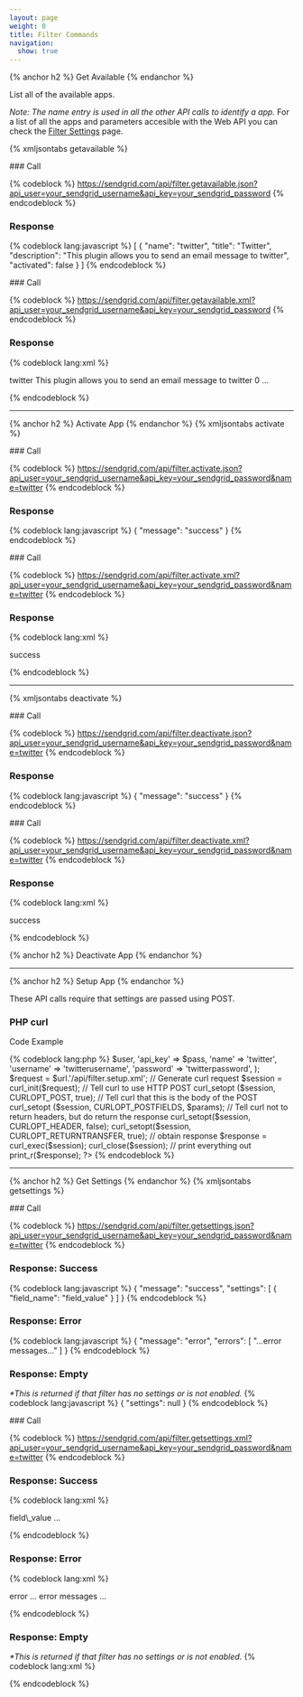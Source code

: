 ```yaml
---
layout: page
weight: 0
title: Filter Commands
navigation:
  show: true
---
```


{% anchor h2 %} Get Available {% endanchor %}


List all of the available apps.

*Note: The name entry is used in all the other API calls to identify a app.* For a list of all the apps and parameters accesible with the Web API you can check the [Filter Settings]({{root_url}}/API_Reference/Web_API/filter_settings.html) page.

{% xmljsontabs getavailable %}

<div class="tab-content">
<div class="tab-pane active" id="getavailable-json">
### Call

{% codeblock %}
https://sendgrid.com/api/filter.getavailable.json?api_user=your_sendgrid_username&api_key=your_sendgrid_password
{% endcodeblock %}

### Response

{% codeblock lang:javascript %}
[
  {
    "name": "twitter",
    "title": "Twitter",
    "description": "This plugin allows you to send an email message to twitter",
    "activated": false
  }
]
{% endcodeblock %}

</div>
<div class="tab-pane" id="getavailable-xml">
### Call

{% codeblock %}
https://sendgrid.com/api/filter.getavailable.xml?api_user=your_sendgrid_username&api_key=your_sendgrid_password
{% endcodeblock %}

### Response

{% codeblock lang:xml %}
<?xml version="1.0" encoding="ISO-8859-1"?>

<filters>
   <filter>
      <name>twitter</name>
      <title>
Twitter

</title>
      <description>This plugin allows you to send an email message to twitter</description>
      <activated>0</activated>
   </filter>
   ...
</filters>

{% endcodeblock %}

</div>
</div>

* * * * *


{% anchor h2 %} Activate App {% endanchor %}
 {% xmljsontabs activate %}

<div class="tab-content">
<div class="tab-pane active" id="activate-json">
### Call

{% codeblock %}
https://sendgrid.com/api/filter.activate.json?api_user=your_sendgrid_username&api_key=your_sendgrid_password&name=twitter
{% endcodeblock %}

### Response

{% codeblock lang:javascript %}
{
  "message": "success"
}
{% endcodeblock %}

</div>
<div class="tab-pane" id="activate-xml">
### Call

{% codeblock %}
https://sendgrid.com/api/filter.activate.xml?api_user=your_sendgrid_username&api_key=your_sendgrid_password&name=twitter
{% endcodeblock %}

### Response

{% codeblock lang:xml %}
<?xml version="1.0" encoding="ISO-8859-1"?>

<result>
   <message>success</message>
</result>

{% endcodeblock %}

</div>
</div>

* * * * *

{% xmljsontabs deactivate %}

<div class="tab-content">
<div class="tab-pane active" id="deactivate-json">
### Call

{% codeblock %}
https://sendgrid.com/api/filter.deactivate.json?api_user=your_sendgrid_username&api_key=your_sendgrid_password&name=twitter
{% endcodeblock %}

### Response

{% codeblock lang:javascript %}
{
  "message": "success"
}
{% endcodeblock %}

</div>
<div class="tab-pane" id="deactivate-xml">
### Call

{% codeblock %}
https://sendgrid.com/api/filter.deactivate.xml?api_user=your_sendgrid_username&api_key=your_sendgrid_password&name=twitter
{% endcodeblock %}

### Response

{% codeblock lang:xml %}
<?xml version="1.0" encoding="ISO-8859-1"?>

<result>
   <message>success</message>
</result>

{% endcodeblock %}

</div>
</div>

{% anchor h2 %} Deactivate App {% endanchor %}


* * * * *


{% anchor h2 %} Setup App {% endanchor %}


These API calls require that settings are passed using POST.

### PHP curl

Code Example

{% codeblock lang:php %} <?php $url="sendgrid.com" ; $user="username" ; $pass="password" ; $params="array(" "api_user" = ?> \$user, 'api\_key' =\> \$pass, 'name' =\> 'twitter', 'username' =\> 'twitterusername', 'password' =\> 'twitterpassword', ); \$request = \$url.'/api/filter.setup.xml'; // Generate curl request \$session = curl\_init(\$request); // Tell curl to use HTTP POST curl\_setopt (\$session, CURLOPT\_POST, true); // Tell curl that this is the body of the POST curl\_setopt (\$session, CURLOPT\_POSTFIELDS, \$params); // Tell curl not to return headers, but do return the response curl\_setopt(\$session, CURLOPT\_HEADER, false); curl\_setopt(\$session, CURLOPT\_RETURNTRANSFER, true); // obtain response \$response = curl\_exec(\$session); curl\_close(\$session); // print everything out print\_r(\$response); ?\> {% endcodeblock %}

* * * * *


{% anchor h2 %} Get Settings {% endanchor %}
 {% xmljsontabs getsettings %}

<div class="tab-content">
<div class="tab-pane active" id="getsettings-json">
### Call

{% codeblock %}
https://sendgrid.com/api/filter.getsettings.json?api_user=your_sendgrid_username&api_key=your_sendgrid_password&name=twitter
{% endcodeblock %}

### Response: Success

{% codeblock lang:javascript %}
{
  "message": "success",
  "settings": [
    {
      "field_name": "field_value"
    }
  ]
}
{% endcodeblock %}

### Response: Error

{% codeblock lang:javascript %}
{
  "message": "error",
  "errors": [
    "...error messages..."
  ]
}
{% endcodeblock %}

### Response: Empty

*\*This is returned if that filter has no settings or is not enabled.* {% codeblock lang:javascript %}
{
  "settings": null
}
{% endcodeblock %}

</div>
<div class="tab-pane" id="getsettings-xml">
### Call

{% codeblock %}
https://sendgrid.com/api/filter.getsettings.xml?api_user=your_sendgrid_username&api_key=your_sendgrid_password&name=twitter
{% endcodeblock %}

### Response: Success

{% codeblock lang:xml %}
<?xml version="1.0" encoding="ISO-8859-1"?>

<filter>
   <field_name>field\_value</field_name>
   ...
</filter>

{% endcodeblock %}

### Response: Error

{% codeblock lang:xml %}
<?xml version="1.0" encoding="ISO-8859-1"?>

<result>
   <message>error</message>
   <message>... error messages ...</message>
</result>

{% endcodeblock %}

### Response: Empty

*\*This is returned if that filter has no settings or is not enabled.* {% codeblock lang:xml %}
<?xml version="1.0" encoding="ISO-8859-1"?>

<filter/>

{% endcodeblock %}

</div>
</div>

